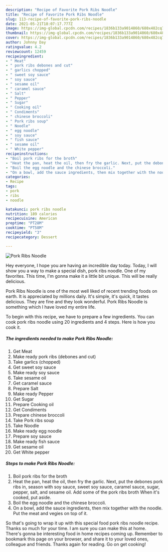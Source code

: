```yaml
---
description: "Recipe of Favorite Pork Ribs Noodle"
title: "Recipe of Favorite Pork Ribs Noodle"
slug: 113-recipe-of-favorite-pork-ribs-noodle
date: 2021-05-21T18:07:17.777Z
image: https://img-global.cpcdn.com/recipes/1836b133a9014860/680x482cq70/pork-ribs-noodle-recipe-main-photo.jpg
thumbnail: https://img-global.cpcdn.com/recipes/1836b133a9014860/680x482cq70/pork-ribs-noodle-recipe-main-photo.jpg
cover: https://img-global.cpcdn.com/recipes/1836b133a9014860/680x482cq70/pork-ribs-noodle-recipe-main-photo.jpg
author: Johnny Day
ratingvalue: 4.2
reviewcount: 12459
recipeingredient:
- " Meat"
- " pork ribs debones and cut"
- " garlics chopped"
- " sweet soy sauce"
- " soy sauce"
- " sesame oil"
- " caramel sauce"
- " Salt"
- " Pepper"
- " Sugar"
- " Cooking oil"
- " Condiments"
- " chinese broccoli"
- " Pork ribs soup"
- " Noodle"
- " egg noodle"
- " soy sauce"
- " fish sauce"
- " sesame oil"
- " White pepper"
recipeinstructions:
- "Boil pork ribs for the broth"
- "Heat the pan, heat the oil, then fry the garlic. Next, put the debones pork ribs in, season with soy sauce, sweet soy sauce, caramel sauce, sugar, pepper, salt, and sesame oil. Add some of the pork ribs broth When it&#39;s cooked, put aside."
- "Boil the egg noodle and the chinese broccoli."
- "On a bowl, add the sauce ingredients, then mix together with the noodle. Put the meat and vegies on top of it."
categories:
- Recipe
tags:
- pork
- ribs
- noodle

katakunci: pork ribs noodle 
nutrition: 189 calories
recipecuisine: American
preptime: "PT28M"
cooktime: "PT58M"
recipeyield: "3"
recipecategory: Dessert

---
```



![Pork Ribs Noodle](https://img-global.cpcdn.com/recipes/1836b133a9014860/680x482cq70/pork-ribs-noodle-recipe-main-photo.jpg)

Hey everyone, I hope you are having an incredible day today. Today, I will show you a way to make a special dish, pork ribs noodle. One of my favorites. This time, I'm gonna make it a little bit unique. This will be really delicious.

Pork Ribs Noodle is one of the most well liked of recent trending foods on earth. It is appreciated by millions daily. It's simple, it's quick, it tastes delicious. They are fine and they look wonderful. Pork Ribs Noodle is something which I have loved my entire life.




To begin with this recipe, we have to prepare a few ingredients. You can cook pork ribs noodle using 20 ingredients and 4 steps. Here is how you cook it.

<!--inarticleads1-->

##### The ingredients needed to make Pork Ribs Noodle:

1. Get  Meat
1. Make ready  pork ribs (debones and cut)
1. Take  garlics (chopped)
1. Get  sweet soy sauce
1. Make ready  soy sauce
1. Take  sesame oil
1. Get  caramel sauce
1. Prepare  Salt
1. Make ready  Pepper
1. Get  Sugar
1. Prepare  Cooking oil
1. Get  Condiments
1. Prepare  chinese broccoli
1. Take  Pork ribs soup
1. Take  Noodle
1. Make ready  egg noodle
1. Prepare  soy sauce
1. Make ready  fish sauce
1. Get  sesame oil
1. Get  White pepper




<!--inarticleads2-->

##### Steps to make Pork Ribs Noodle:

1. Boil pork ribs for the broth
1. Heat the pan, heat the oil, then fry the garlic. Next, put the debones pork ribs in, season with soy sauce, sweet soy sauce, caramel sauce, sugar, pepper, salt, and sesame oil. Add some of the pork ribs broth When it&#39;s cooked, put aside.
1. Boil the egg noodle and the chinese broccoli.
1. On a bowl, add the sauce ingredients, then mix together with the noodle. Put the meat and vegies on top of it.




So that's going to wrap it up with this special food pork ribs noodle recipe. Thanks so much for your time. I am sure you can make this at home. There's gonna be interesting food in home recipes coming up. Remember to bookmark this page on your browser, and share it to your loved ones, colleague and friends. Thanks again for reading. Go on get cooking!
